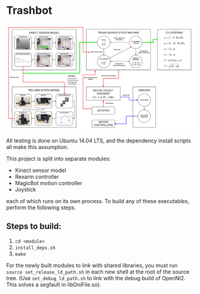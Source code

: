 # Trashbot

![Data Flow](trashbot_dataflow.png)

All testing is done on Ubuntu 14.04 LTS, and the dependency install scripts all make this assumption.

This project is split into separate modules:
* Kinect sensor model
* Rexarm controller
* MagicBot motion controller
* Joystick

each of which runs on its own process. To build any of these executables, perform
the following steps.

## Steps to build:

1. `cd <module>`
2. `install_deps.sh`
3. `make`

For the newly built modules to link with shared libraries, you must run `source set_release_ld_path.sh` in each new shell at the root of the source tree. (Use
`set_debug_ld_path.sh` to link with the debug build of OpenNI2. This solves a
segfault in libOniFile.so).
